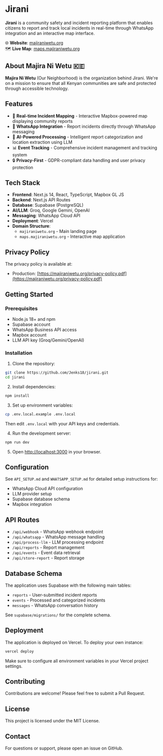 # Jirani

**Jirani** is a community safety and incident reporting platform that enables citizens to report and track local incidents in real-time through WhatsApp integration and an interactive map interface.

🌐 **Website**: [majiraniwetu.org](https://majiraniwetu.org)  
🗺️ **Live Map**: [maps.majiraniwetu.org](https://maps.majiraniwetu.org)

## About Majira Ni Wetu 🇰🇪

**Majira Ni Wetu** (Our Neighborhood) is the organization behind Jirani. We're on a mission to ensure that all Kenyan communities are safe and protected through accessible technology.

## Features

- 📍 **Real-time Incident Mapping** - Interactive Mapbox-powered map displaying community reports
- 💬 **WhatsApp Integration** - Report incidents directly through WhatsApp messaging
- 🤖 **AI-Powered Processing** - Intelligent report categorization and location extraction using LLM
- 📊 **Event Tracking** - Comprehensive incident management and tracking system
- 🔒 **Privacy-First** - GDPR-compliant data handling and user privacy protection

## Tech Stack

- **Frontend**: Next.js 14, React, TypeScript, Mapbox GL JS
- **Backend**: Next.js API Routes
- **Database**: Supabase (PostgreSQL)
- **AI/LLM**: Groq, Google Gemini, OpenAI
- **Messaging**: WhatsApp Cloud API
- **Deployment**: Vercel
- **Domain Structure**: 
  - `majiraniwetu.org` - Main landing page
  - `maps.majiraniwetu.org` - Interactive map application

## Privacy Policy

The privacy policy is available at:
- Production: [https://majiraniwetu.org/privacy-policy.pdf](https://majiraniwetu.org/privacy-policy.pdf)

## Getting Started

### Prerequisites

- Node.js 18+ and npm
- Supabase account
- WhatsApp Business API access
- Mapbox account
- LLM API key (Groq/Gemini/OpenAI)

### Installation

1. Clone the repository:
```bash
git clone https://github.com/Jenks18/jirani.git
cd jirani
```

2. Install dependencies:
```bash
npm install
```

3. Set up environment variables:
```bash
cp .env.local.example .env.local
```

Then edit `.env.local` with your API keys and credentials.

4. Run the development server:
```bash
npm run dev
```

5. Open [http://localhost:3000](http://localhost:3000) in your browser.

## Configuration

See `API_SETUP.md` and `WHATSAPP_SETUP.md` for detailed setup instructions for:
- WhatsApp Cloud API configuration
- LLM provider setup
- Supabase database schema
- Mapbox integration

## API Routes

- `/api/webhook` - WhatsApp webhook endpoint
- `/api/whatsapp` - WhatsApp message handling
- `/api/process-llm` - LLM processing endpoint
- `/api/reports` - Report management
- `/api/events` - Event data retrieval
- `/api/store-report` - Report storage

## Database Schema

The application uses Supabase with the following main tables:
- `reports` - User-submitted incident reports
- `events` - Processed and categorized incidents
- `messages` - WhatsApp conversation history

See `supabase/migrations/` for the complete schema.

## Deployment

The application is deployed on Vercel. To deploy your own instance:

```bash
vercel deploy
```

Make sure to configure all environment variables in your Vercel project settings.

## Contributing

Contributions are welcome! Please feel free to submit a Pull Request.

## License

This project is licensed under the MIT License.

## Contact

For questions or support, please open an issue on GitHub.

